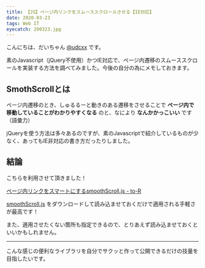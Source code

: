 ```yaml
---
title: 【JS】ページ内リンクをスムーススクロールさせる【IE対応】
date: 2020-03-23
tags: Web IT
eyecatch: 200323.jpg
---
```


こんにちは、だいちゃん [@udcxx](https://twitter.com/udc_xx) です。

素のJavascript（jQuery不使用）かつIE対応で、ページ内遷移のスムーススクロールを実装する方法を調べてみました。今後の自分の為にメモしておきます。

## SmothScrollとは

ページ内遷移のとき、しゅるるーと動きのある遷移をさせることで **ページ内で移動していることがわかりやすくなる** のと、なにより **なんかかっこいい** です（語彙力）

jQueryを使う方法は多々あるのですが、素のJavascriptで紹介しているものが少なく、あってもIE非対応の書き方だったりしました。

## 結論

こちらを利用させて頂きました！

[ページ内リンクをスマートにするsmoothScroll.js - to-R](https://blog.webcreativepark.net/2007/07/12-143406.html)

[smoothScroll.js](https://blog.webcreativepark.net/sample/js/53/smoothScroll.js) をダウンロードして読み込ませておくだけで適用される手軽さが最高です！

また、適用させたくない箇所も指定できるので、とりあえず読み込ませておくといいかもしれません。

-----

こんな感じの便利なライブラリを自分でサクッと作って公開できるだけの技量を目指したいです。
